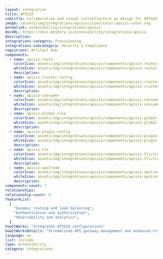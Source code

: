 ```yaml
---
layout: integration
title: APISIX
subtitle: Collaborative and visual infrastructure as design for APISIX
image: /assets/img/integrations/apisix/icons/color/apisix-color.svg
permalink: extensibility/integrations/apisix
docURL: https://docs.meshery.io/extensibility/integrations/apisix
description:
integrations-category: Provisioning
integrations-subcategory: Security & Compliance
registrant: Artifact Hub
components:
  - name: apisix-route
    colorIcon: assets/img/integrations/apisix/components/apisix-route/icons/color/apisix-route-color.svg
    whiteIcon: assets/img/integrations/apisix/components/apisix-route/icons/white/apisix-route-white.svg
    description:
  - name: apisix-cluster-config
    colorIcon: assets/img/integrations/apisix/components/apisix-cluster-config/icons/color/apisix-cluster-config-color.svg
    whiteIcon: assets/img/integrations/apisix/components/apisix-cluster-config/icons/white/apisix-cluster-config-white.svg
    description:
  - name: apisix-consumer
    colorIcon: assets/img/integrations/apisix/components/apisix-consumer/icons/color/apisix-consumer-color.svg
    whiteIcon: assets/img/integrations/apisix/components/apisix-consumer/icons/white/apisix-consumer-white.svg
    description:
  - name: apisix-global-rule
    colorIcon: assets/img/integrations/apisix/components/apisix-global-rule/icons/color/apisix-global-rule-color.svg
    whiteIcon: assets/img/integrations/apisix/components/apisix-global-rule/icons/white/apisix-global-rule-white.svg
    description:
  - name: apisix-plugin-config
    colorIcon: assets/img/integrations/apisix/components/apisix-plugin-config/icons/color/apisix-plugin-config-color.svg
    whiteIcon: assets/img/integrations/apisix/components/apisix-plugin-config/icons/white/apisix-plugin-config-white.svg
    description:
  - name: apisix-tls
    colorIcon: assets/img/integrations/apisix/components/apisix-tls/icons/color/apisix-tls-color.svg
    whiteIcon: assets/img/integrations/apisix/components/apisix-tls/icons/white/apisix-tls-white.svg
    description:
  - name: apisix-upstream
    colorIcon: assets/img/integrations/apisix/components/apisix-upstream/icons/color/apisix-upstream-color.svg
    whiteIcon: assets/img/integrations/apisix/components/apisix-upstream/icons/white/apisix-upstream-white.svg
    description:
components-count: 7
relationships:
relationship-count: 0
featureList:
  [
    "Dynamic routing and load balancing",
    "Authentication and authorization",
    "Observability and analytics",
  ]
howItWorks: "Integrates APISIX configurations"
howItWorksDetails: "Streamlined API gateway management and enhanced traffic routing in Kubernetes"
language: en
list: include
type: extensibility
category: integrations
---
```

